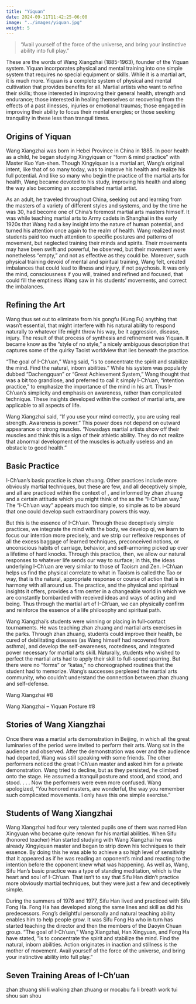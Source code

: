 ```yaml
---
title: "Yiquan"
date: 2024-09-11T11:42:25-06:00
image: "../images/yiquan.jpg"
weight: 5
---
```


> “Avail yourself of the force of the universe, and bring your instinctive ability into full play.”

These are the words of Wang Xiangzhai (1885-1963), founder of the Yiquan system. Yiquan incorporates physical and mental training into one simple system that requires no special equipment or skills. While it is a martial art, it is much more. Yiquan is a complete system of physical and mental cultivation that provides benefits for all. Martial artists who want to refine their skills; those interested in improving their general health, strength and endurance; those interested in healing themselves or recovering from the effects of a past illnesses, injuries or emotional traumas; those engaged in improving their ability to focus their mental energies; or those seeking tranquility in these less than tranquil times.

## Origins of Yiquan

Wang Xiangzhai was born in Hebei Province in China in 1885. In poor health as a child, he began studying Xingyiquan or “form & mind practice” with Master Kuo Yun-shen. Though Xingyiquan is a martial art, Wang’s original intent, like that of so many today, was to improve his health and realize his full potential. And like so many who begin the practice of the martial arts for health, Wang became devoted to his study, improving his health and along the way also becoming an accomplished martial artist.

As an adult, he traveled throughout China, seeking out and learning from the masters of a variety of different styles and systems, and by the time he was 30, had become one of China’s foremost martial arts masters himself. It was while teaching martial arts to Army cadets in Shanghai in the early 1920s that Wang had a key insight into the nature of human potential, and turned his attention once again to the realm of health. Wang realized most students paid too much attention to specific postures and patterns of movement, but neglected training their minds and spirits. Their movements may have been swift and powerful, he observed, but their movement were nonetheless “empty,” and not as effective as they could be. Moreover, such physical training devoid of mental and spiritual training, Wang felt, created imbalances that could lead to illness and injury, if not psychosis. It was only the mind, consciousness if you will, trained and refined and focused, that could fill the emptiness Wang saw in his students’ movements, and correct the imbalances.

## Refining the Art

Wang thus set out to eliminate from his gongfu (Kung Fu) anything that wasn’t essential, that might interfere with his natural ability to respond naturally to whatever life might throw his way, be it aggression, disease, injury. The result of that process of synthesis and refinement was Yiquan. It became know as the “style of no style,” a nicely ambiguous description that captures some of the quirky Taoist worldview that lies beneath the practice.

“The goal of I-Ch’uan,” Wang said, “is to concentrate the spirit and stabilize the mind. Find the natural, inborn abilities.” While his system was popularly dubbed “Dachengquan” or “Great Achievement System,” Wang thought that was a bit too grandiose, and preferred to call it simply I-Ch’uan, “intention practice,” to emphasize the importance of the mind in his art. Thus I-Ch’uan’s simplicity and emphasis on awareness, rather than complicated technique. These insights developed within the context of martial arts, are applicable to all aspects of life.

Wang Xiangzhai said, “If you use your mind correctly, you are using real strength. Awareness is power.” This power does not depend on outward appearance or strong muscles. “Nowadays martial artists show off their muscles and think this is a sign of their athletic ability. They do not realize that abnormal development of the muscles is actually useless and an obstacle to good health.”

## Basic Practice

I-Ch’uan’s basic practice is zhan zhuang. Other practices include more obviously martial techniques, but these are few, and all deceptively simple, and all are practiced within the context of , and informed by zhan zhuang and a certain attitude which you might think of the as the “I-Ch’uan way.” The “I-Ch’uan way” appears much too simple, so simple as to be absurd that one could develop such extraordinary powers this way.

But this is the essence of I-Ch’uan. Through these deceptively simple practices, we integrate the mind with the body, we develop qi, we learn to focus our intention more precisely, and we strip our reflexive responses of all the excess baggage of learned techniques, preconceived notions, or unconscious habits of carriage, behavior, and self-armoring picked up over a lifetime of hard knocks. Through this practice, then, we allow our natural responses to whatever life sends our way to surface; in this, the ideas underlying I-Ch’uan are very similar to those of Taoism and Zen. I-Ch’uan helps us find the physical correlate to what in Taoism is called the Tao or way, that is the natural, appropriate response or course of action that is in harmony with all around us. The practice, and the physical and spiritual insights it offers, provides a firm center in a changeable world in which we are constantly bombarded with received ideas and ways of acting and being. Thus through the martial art of I-Ch’uan, we can physically confirm and reinforce the essence of a life philosophy and spiritual path.

Wang Xiangzhai’s students were winning or placing in full-contact tournaments. He was teaching zhan zhuang and martial arts exercises in the parks. Through zhan zhuang, students could improve their health, be cured of debilitating diseases (as Wang himself had recovered from asthma), and develop the self-awareness, rootedness, and integrated power necessary for martial arts skill. Naturally, students who wished to perfect the martial arts had to apply their skill to full-speed sparring. But there were no “forms” or “katas,” no choreographed routines that the student had to memorize. Wang’s successes perplexed the martial arts community, who couldn’t understand the connection between zhan zhuang and self-defense.

Wang Xiangzhai #8

Wang Xiangzhai – Yiquan Posture #8

## Stories of Wang Xiangzhai

Once there was a martial arts demonstration in Beijing, in which all the great luminaries of the period were invited to perform their arts. Wang sat in the audience and observed. After the demonstration was over and the audience had departed, Wang was still speaking with some friends. The other performers noticed the great I-Ch’uan master and asked him for a private demonstration. Wang tried to decline, but as they persisted, he climbed onto the stage. He assumed a tranquil posture and stood, and stood, and stood. . . . Now the performers were even more confused. Wang apologized, “You honored masters, are wonderful, the way you remember such complicated movements. I only have this one simple exercise.”

## Students of Wang Xiangzhai

Wang Xiangzhai had four very talented pupils one of them was named Han Xingyuan who became quite renown for his martial abilities. When Sifu (honored teacher) Han started studying with Wang Xiangzhai he was already Xingyiquan master and began to strip down his techniques to their essence. By doing this he was able to achieve a so high level of sensitivity that it appeared as if he was reading an opponent’s mind and reacting to the intention before the opponent knew what was happening. As well as, Wang, Sifu Han’s basic practice was a type of standing meditation, which is the heart and soul of I-Ch’uan. That isn’t to say that Sifu Han didn’t practice more obviously martial techniques, but they were just a few and deceptively simple.

During the summers of 1976 and 1977, Sifu Han lived and practiced with Sifu Fong Ha. Fong Ha has developed along the same lines and skill as did his predecessors. Fong’s delightful personally and natural teaching ability enables him to help people grow. It was Sifu Fong Ha who in turn has started teaching the director and then the members of the Daoyin Chuan group. “The goal of I-Ch’uan,” Wang Xiangzhai, Han Xingyuan, and Fong Ha have stated, “is to concentrate the spirit and stabilize the mind. Find the natural, inborn abilities. Action originates in inaction and stillness is the mother of movement. Avail yourself of the force of the universe, and bring your instinctive ability into full play.”

## Seven Training Areas of I-Ch’uan

zhan zhuang
shi li
walking zhan zhuang or mocabu
fa li
breath work
tui shou
san shou

